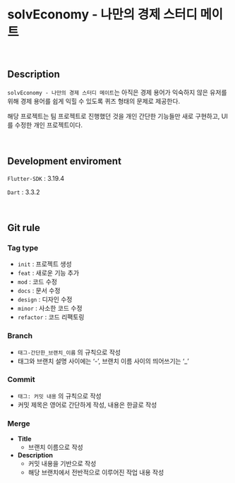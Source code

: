 # solvEconomy - 나만의 경제 스터디 메이트

<br>

## Description

`solvEconomy - 나만의 경제 스터디 메이트`는 아직은 경제 용어가 익숙하지 않은 유저를 위해 경제 용어를 쉽게 익힐 수 있도록 퀴즈 형태의 문제로 제공한다.

해당 프로젝트는 팀 프로젝트로 진행했던 것을 개인 간단한 기능들만 새로 구현하고, UI를 수정한 개인 프로젝트이다.

<br>

## Development enviroment

`Flutter-SDK` : 3.19.4

`Dart` : 3.3.2

<br>

## Git rule

### Tag type

- `init` : 프로젝트 생성
- `feat` : 새로운 기능 추가
- `mod` : 코드 수정
- `docs` : 문서 수정
- `design` : 디자인 수정
- `minor` : 사소한 코드 수정
- `refactor` : 코드 리팩토링

### Branch

- `태그-간단한_브랜치_이름` 의 규칙으로 작성
- 태그와 브랜치 설명 사이에는 ‘-’, 브랜치 이름 사이의 띄어쓰기는 ‘_’

### Commit

- `태그: 커밋 내용` 의 규칙으로 작성
- 커밋 제목은 영어로 간단하게 작성, 내용은 한글로 작성

### Merge

- **Title**
    - 브랜치 이름으로 작성
- **Description**
    - 커밋 내용을 기반으로 작성
    - 해당 브랜치에서 전반적으로 이루어진 작업 내용 작성
